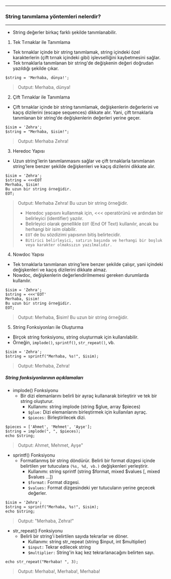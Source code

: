 ***
### String tanımlama yöntemleri nelerdir?
***
+ String değerler birkaç farklı şekilde tanımlanabilir.

1. Tek Tırnaklar ile Tanımlama
  - Tek tırnaklar içinde bir string tanımlamak, string içindeki özel karakterlerin (çift tırnak içindeki gibi) işlevselliğini kaybetmesini sağlar.
  - Tek tırnaklarla tanımlanan bir string'de değişkenin değeri doğrudan yazıldığı şekilde çıkar.
~~~~~~~
$string = 'Merhaba, dünya!';
~~~~~~~
> Output: Merhaba, dünya!

2. Çift Tırnaklar ile Tanımlama
  - Çift tırnaklar içinde bir string tanımlamak, değişkenlerin değerlerini ve kaçış dizilerini (escape sequences) dikkate alır. Yani, çift tırnaklarla tanımlanan bir string'de değişkenlerin değerleri yerine geçer.
~~~~~~~
$isim = 'Zehra';
$string = "Merhaba, $isim!";
~~~~~~~
> Output: Merhaba Zehra!

3. Heredoc Yapısı
  - Uzun string'lerin tanımlanmasını sağlar ve çift tırnaklarla tanımlanan string'lere benzer şekilde değişkenleri ve kaçış dizilerini dikkate alır.
~~~~~~~
$isim = 'Zehra';
$string = <<<EOT
Merhaba, $isim!
Bu uzun bir string örneğidir.
EOT;
~~~~~~~
> Output: Merhaba Zehra! Bu uzun bir string örneğidir.
> + Heredoc yapısını kullanmak için, <<< operatörünü ve ardından bir belirleyici (identifier) yazılır.
> + Belirleyici olarak genellikle ```EOT``` (End Of Text) kullanılır, ancak bu herhangi bir isim olabilir.
> + ```EOT``` de bu sözdizimi yapısının bitiş belirtecidir.
> + ```Bitirici belirleyici, satırın başında ve herhangi bir boşluk veya karakter olmaksızın yazılmalıdır.```

4. Nowdoc Yapısı
  - Tek tırnaklarla tanımlanan string'lere benzer şekilde çalışır, yani içindeki değişkenleri ve kaçış dizilerini dikkate almaz.
  - Nowdoc, değişkenlerin değerlendirilmemesi gereken durumlarda kullanılır.
~~~~~~~
$isim = 'Zehra';
$string = <<<'EOT'
Merhaba, $isim!
Bu uzun bir string örneğidir.
EOT;
~~~~~~~
> Output: Merhaba, $isim! Bu uzun bir string örneğidir.

5. String Fonksiyonları ile Oluşturma
  - Birçok string fonksiyonu, string oluşturmak için kullanılabilir.
  - Örneğin, ```implode()```, ```sprintf()```, ```str_repeat()```, vb.
~~~~~~~
$isim = 'Zehra';
$string = sprintf("Merhaba, %s!", $isim);
~~~~~~~
> Output: Merhaba, Zehra!

##### String fonksiyonlarının açıklamaları
+ implode() Fonksiyonu
  - Bir dizi elemanlarını belirli bir ayraç kullanarak birleştirir ve tek bir string oluşturur.
    - Kullanımı: string implode (string $glue, array $pieces)
    - ```$glue:``` Dizi elemanlarını birleştirmek için kullanılan ayraç.
    - ```$pieces:``` Birleştirilecek dizi.
~~~~~~~
$pieces = ['Ahmet', 'Mehmet', 'Ayşe'];
$string = implode(", ", $pieces);
echo $string; 
~~~~~~~
> Output: Ahmet, Mehmet, Ayşe"

+ sprintf() Fonksiyonu
  - Formatlanmış bir string döndürür. Belirli bir format dizgesi içinde belirtilen yer tutuculara ```(%s, %d, vb.)``` değişkenleri yerleştirir.
    - Kullanımı: string sprintf (string $format, mixed $values [, mixed $values ...])
    - ```$format:``` Format dizgesi.
    - ```$values:``` Format dizgesindeki yer tutucuların yerine geçecek değerler.
~~~~~~~
$isim = 'Zehra';
$string = sprintf("Merhaba, %s!", $isim);
echo $string;
~~~~~~~
> Output: "Merhaba, Zehra!"

+ str_repeat() Fonksiyonu
  - Belirli bir string'i belirtilen sayıda tekrarlar ve döner.
    - Kullanımı: string str_repeat (string $input, int $multiplier)
    - ```$input:``` Tekrar edilecek string
    - ```$multiplier:``` String'in kaç kez tekrarlanacağını belirten sayı.
~~~~~~~
echo str_repeat("Merhaba! ", 3);
~~~~~~~
> Output: Merhaba!, Merhaba!, Merhaba!
